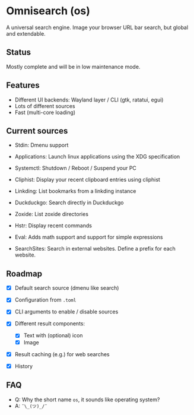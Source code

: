 # Omnisearch (os)
A universal search engine. Image your browser URL bar search, but global and extendable.


## Status
Mostly complete and will be in low maintenance mode.

## Features
- Different UI backends: Wayland layer / CLI (gtk, ratatui, egui)
- Lots of different sources
- Fast (multi-core loading)

## Current sources
- Stdin: Dmenu support
- Applications: Launch linux applications using the XDG specification
- Systemctl: Shutdown / Reboot / Suspend your PC

- Cliphist: Display your recent clipboard entries using cliphist
- Linkding: List bookmarks from a linkding instance
- Duckduckgo: Search directly in Duckduckgo
- Zoxide: List zoxide directories
- Hstr: Display recent commands
- Eval: Adds math support and support for simple expressions
- SearchSites: Search in external websites. Define a prefix for each website.

## Roadmap
- [X] Default search source (dmenu like search)
- [X] Configuration from `.toml`
- [X] CLI arguments to enable / disable sources
- [X] Different result components:
    - [X] Text with (optional) icon
    - [X] Image
- [X] Result caching (e.g.) for web searches
- [X] History


## FAQ
- Q: Why the short name `os`, it sounds like operating system?
- A: `¯\_(ツ)_/¯`
